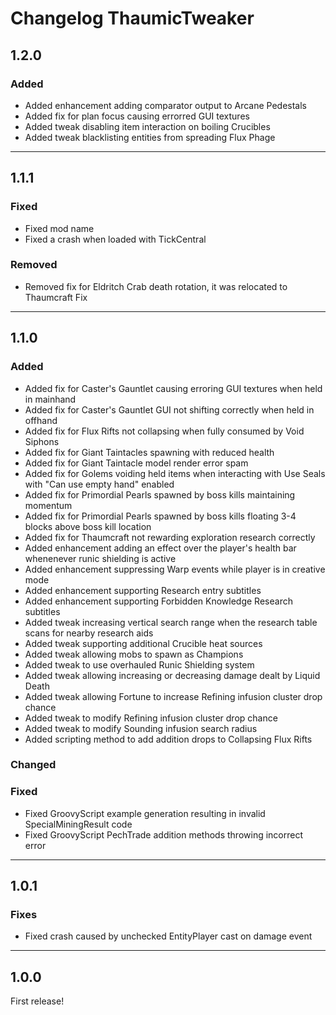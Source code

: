 # Changelog ThaumicTweaker

## 1.2.0
### Added
- Added enhancement adding comparator output to Arcane Pedestals
- Added fix for plan focus causing errorred GUI textures
- Added tweak disabling item interaction on boiling Crucibles
- Added tweak blacklisting entities from spreading Flux Phage

---

## 1.1.1
### Fixed
- Fixed mod name
- Fixed a crash when loaded with TickCentral

### Removed
- Removed fix for Eldritch Crab death rotation, it was relocated to Thaumcraft Fix

---

## 1.1.0
### Added
- Added fix for Caster's Gauntlet causing erroring GUI textures when held in mainhand
- Added fix for Caster's Gauntlet GUI not shifting correctly when held in offhand
- Added fix for Flux Rifts not collapsing when fully consumed by Void Siphons
- Added fix for Giant Taintacles spawning with reduced health
- Added fix for Giant Taintacle model render error spam
- Added fix for Golems voiding held items when interacting with Use Seals with "Can use empty hand" enabled
- Added fix for Primordial Pearls spawned by boss kills maintaining momentum
- Added fix for Primordial Pearls spawned by boss kills floating 3-4 blocks above boss kill location
- Added fix for Thaumcraft not rewarding exploration research correctly
- Added enhancement adding an effect over the player's health bar whenenever runic shielding is active
- Added enhancement suppressing Warp events while player is in creative mode
- Added enhancement supporting Research entry subtitles
- Added enhancement supporting Forbidden Knowledge Research subtitles
- Added tweak increasing vertical search range when the research table scans for nearby research aids
- Added tweak supporting additional Crucible heat sources
- Added tweak allowing mobs to spawn as Champions
- Added tweak to use overhauled Runic Shielding system
- Added tweak allowing increasing or decreasing damage dealt by Liquid Death
- Added tweak allowing Fortune to increase Refining infusion cluster drop chance
- Added tweak to modify Refining infusion cluster drop chance
- Added tweak to modify Sounding infusion search radius
- Added scripting method to add addition drops to Collapsing Flux Rifts

### Changed
### Fixed
- Fixed GroovyScript example generation resulting in invalid SpecialMiningResult code
- Fixed GroovyScript PechTrade addition methods throwing incorrect error

---

## 1.0.1
### Fixes
- Fixed crash caused by unchecked EntityPlayer cast on damage event

---

## 1.0.0
First release!
